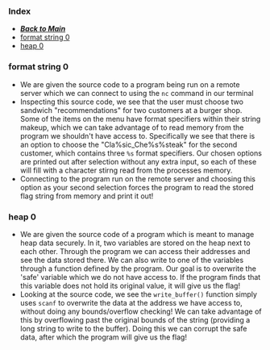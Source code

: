 ### Index
- [***Back to Main***](/)
- [format string 0](#format-string-0)
- [heap 0](#heap-0)

### format string 0
- We are given the source code to a program being run on a remote server which we can connect to using the `nc` command in our terminal
- Inspecting this source code, we see that the user must choose two sandwich "recommendations" for two customers at a burger shop. Some of the items on the menu have format specifiers within their string makeup, which we can take advantage of to read memory from the program we shouldn't have access to. Specifically we see that there is an option to choose the "Cla%sic_Che%s%steak" for the second customer, which contains three `%s` format specifiers. Our chosen options are printed out after selection without any extra input, so each of these will fill with a character stirng read from the processes memory.
- Connecting to the program run on the remote server and choosing this option as your second selection forces the program to read the stored flag string from memory and print it out!

### heap 0
- We are given the source code of a program which is meant to manage heap data securely. In it, two variables are stored on the heap next to each other. Through the program we can access their addresses and see the data stored there. We can also write to one of the variables through a function defined by the program. Our goal is to overwrite the 'safe' variable which we do not have access to. If the program finds that this variable does not hold its original value, it will give us the flag!
- Looking at the source code, we see the `write_buffer()` function simply uses `scanf` to overwrite the data at the address we have access to, without doing any bounds/overflow checking! We can take advantage of this by overflowing past the original bounds of the string (providing a long string to write to the buffer). Doing this we can corrupt the safe data, after which the program will give us the flag!